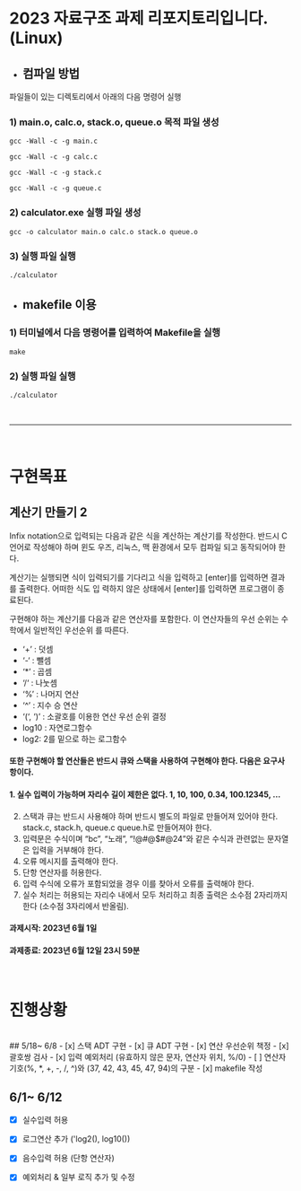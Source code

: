 # **2023 자료구조 과제 리포지토리입니다.(Linux)**


* ## **컴파일 방법**


파일들이 있는 디렉토리에서 아래의 다음 명령어 실행

### **1) main.o, calc.o, stack.o, queue.o 목적 파일 생성**


```gcc -Wall -c -g main.c```

```gcc -Wall -c -g calc.c```

```gcc -Wall -c -g stack.c```

```gcc -Wall -c -g queue.c```


### **2) calculator.exe 실행 파일 생성**

```gcc -o calculator main.o calc.o stack.o queue.o```


### **3) 실행 파일 실행**

```./calculator```

* ## **makefile 이용**

### **1) 터미널에서 다음 명령어를 입력하여 Makefile을 실행**

```make```

### **2) 실행 파일 실행**

```./calculator```<br>


<br>

---
<br>


# 구현목표

## 계산기 만들기 2

Infix notation으로 입력되는 다음과 같은 식을 계산하는 계산기를 작성한다. 반드시 C 언어로 작성해야 하며 윈도
우즈, 리눅스, 맥 환경에서 모두 컴파일 되고 동작되어야 한다.

계산기는 실행되면 식이 입력되기를 기다리고 식을 입력하고 [enter]를 입력하면 결과를 출력한다. 어떠한 식도 입
력하지 않은 상태에서 [enter]를 입력하면 프로그램이 종료된다.

구현해야 하는 계산기를 다음과 같은 연산자를 포함한다. 이 연산자들의 우선 순위는 수학에서 일반적인 우선순위
를 따른다.

- ‘+’ : 덧셈
- ‘-‘ : 뺄셈
- ‘*’ : 곱셈
- ‘/‘ : 나눗셈
- ‘%’ : 나머지 연산
- ‘^’ : 지수 승 연산
- ‘(‘, ‘)’ : 소괄호를 이용한 연산 우선 순위 결정
- log10 : 자연로그함수
- log2: 2를 밑으로 하는 로그함수

#### 또한 구현해야 할 연산들은 반드시 큐와 스택을 사용하여 구현해야 한다. 다음은 요구사항이다.

#### 1. 실수 입력이 가능하며 자리수 길이 제한은 없다. 1, 10, 100, 0.34, 100.12345, ...

2. 스택과 큐는 반드시 사용해야 하며 반드시 별도의 파일로 만들어져 있어야 한다. stack.c, stack.h, queue.c
    queue.h로 만들어져야 한다.
3. 입력문은 수식이며 “bc”, “노래”, “!@#@$#@24”와 같은 수식과 관련없는 문자열은 입력을 거부해야 한다.
4. 오류 메시지를 출력해야 한다.
5. 단항 연산자를 허용한다.
6. 입력 수식에 오류가 포함되었을 경우 이를 찾아서 오류를 출력해야 한다.
7. 실수 처리는 허용되는 자리수 내에서 모두 처리하고 최종 출력은 소수점 2자리까지 한다 (소수점 3자리에서
    반올림).


#### 과제시작: 2023년 6월 1일

#### 과제종료: 2023년 6월 12일 23시 59분

<br>

# 진행상황
<br>
## 5/18~ 6/8
- [x] 스택 ADT 구현 
- [x] 큐 ADT 구현 
- [x] 연산 우선순위 책정 
- [x] 괄호쌍 검사
- [x] 입력 예외처리 (유효하지 않은 문자, 연산자 위치, %/0)
- [ ] 연산자기호(%, *, +, -, /, ^)와 (37, 42, 43, 45, 47, 94)의 구분 
- [x] makefile 작성

## 6/1~ 6/12

- [x] 실수입력 허용 
- [x] 로그연산 추가 ('log2(), log10())
- [x] 음수입력 허용 (단항 연산자)
- [x]  예외처리 & 일부 로직 추가 및 수정



